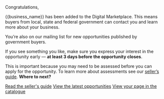 Congratulations,

{{business_name}} has been added to the Digital Marketplace. This means buyers from local, state and federal government can contact you and learn more about your business.

You’re also on our mailing list for new opportunities published by government buyers.

If you see something you like, make sure you express your interest in the opportunity early — **at least 3 days before the opportunity closes**.

This is important because you may need to be assessed before you can apply for the opportunity. To learn more about assessments see our [seller’s guide]({{url_sellers_guide}}).
**Where to next?**

[Read the seller's guide]({{url_sellers_guide}})
[View the latest opportunities]({{url_latest_opportunities}})
[View your page in the catalogue]({{url_seller_page}})
